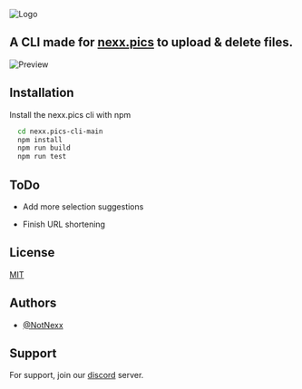 
![Logo](https://cdn.nexx.pics/raw/6ed52f08-0619-4057-bc22-f2ad9107893c/141a2c3.png)

## A CLI made for [nexx.pics](https://nexx.pics) to upload & delete files.

![Preview](https://cdn.nexx.pics/raw/6ed52f08-0619-4057-bc22-f2ad9107893c/f60fjgS.gif)


## Installation

Install the nexx.pics cli with npm

```bash
  cd nexx.pics-cli-main
  npm install
  npm run build
  npm run test

```

## ToDo

- Add more selection suggestions

- Finish URL shortening
    

## License

[MIT](https://choosealicense.com/licenses/mit/)


## Authors

- [@NotNexx](https://github.com/NotNexx)


## Support

For support, join our [discord](https://discord.gg/nexx) server.

